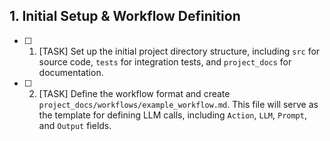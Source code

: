 ## 1. Initial Setup & Workflow Definition

- [ ] 1. [TASK] Set up the initial project directory structure, including `src` for source code, `tests` for integration tests, and `project_docs` for documentation.
- [ ] 2. [TASK] Define the workflow format and create `project_docs/workflows/example_workflow.md`. This file will serve as the template for defining LLM calls, including `Action`, `LLM`, `Prompt`, and `Output` fields. 
